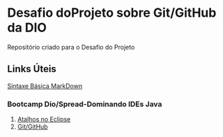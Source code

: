 # Desafio doProjeto sobre Git/GitHub da DIO
Repositório criado para o Desafio do Projeto

## Links Úteis
[Sintaxe Básica MarkDown](https://www.markdownguide.org/cheat-sheet/)

### Bootcamp Dio/Spread-Dominando IDEs Java
1. [Atalhos no Eclipse](https://web.dio.me/course/dominando-ides-java/learning/33a71135-d694-4a38-9459-48ed80e7b196?back=/track/spread-java-developer)
2. [Git/GitHub](https://web.dio.me/course/dominando-ides-java/learning/76dc0314-0fea-43eb-981b-feacf129e960?back=/track/spread-java-developer)
